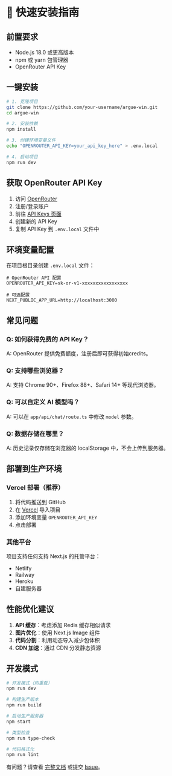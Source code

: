 # 🚀 快速安装指南

## 前置要求

- Node.js 18.0 或更高版本
- npm 或 yarn 包管理器
- OpenRouter API Key

## 一键安装

```bash
# 1. 克隆项目
git clone https://github.com/your-username/argue-win.git
cd argue-win

# 2. 安装依赖
npm install

# 3. 创建环境变量文件
echo "OPENROUTER_API_KEY=your_api_key_here" > .env.local

# 4. 启动项目
npm run dev
```

## 获取 OpenRouter API Key

1. 访问 [OpenRouter](https://openrouter.ai/)
2. 注册/登录账户
3. 前往 [API Keys 页面](https://openrouter.ai/keys)
4. 创建新的 API Key
5. 复制 API Key 到 `.env.local` 文件中

## 环境变量配置

在项目根目录创建 `.env.local` 文件：

```env
# OpenRouter API 配置
OPENROUTER_API_KEY=sk-or-v1-xxxxxxxxxxxxxxxxx

# 可选配置
NEXT_PUBLIC_APP_URL=http://localhost:3000
```

## 常见问题

### Q: 如何获得免费的 API Key？
A: OpenRouter 提供免费额度，注册后即可获得初始credits。

### Q: 支持哪些浏览器？
A: 支持 Chrome 90+、Firefox 88+、Safari 14+ 等现代浏览器。

### Q: 可以自定义 AI 模型吗？
A: 可以在 `app/api/chat/route.ts` 中修改 `model` 参数。

### Q: 数据存储在哪里？
A: 历史记录仅存储在浏览器的 localStorage 中，不会上传到服务器。

## 部署到生产环境

### Vercel 部署（推荐）

1. 将代码推送到 GitHub
2. 在 [Vercel](https://vercel.com) 导入项目
3. 添加环境变量 `OPENROUTER_API_KEY`
4. 点击部署

### 其他平台

项目支持任何支持 Next.js 的托管平台：
- Netlify
- Railway
- Heroku
- 自建服务器

## 性能优化建议

1. **API 缓存**：考虑添加 Redis 缓存相似请求
2. **图片优化**：使用 Next.js Image 组件
3. **代码分割**：利用动态导入减少包体积
4. **CDN 加速**：通过 CDN 分发静态资源

## 开发模式

```bash
# 开发模式（热重载）
npm run dev

# 构建生产版本
npm run build

# 启动生产服务器
npm start

# 类型检查
npm run type-check

# 代码格式化
npm run lint
```

有问题？请查看 [完整文档](README.md) 或提交 [Issue](https://github.com/your-username/argue-win/issues)。 